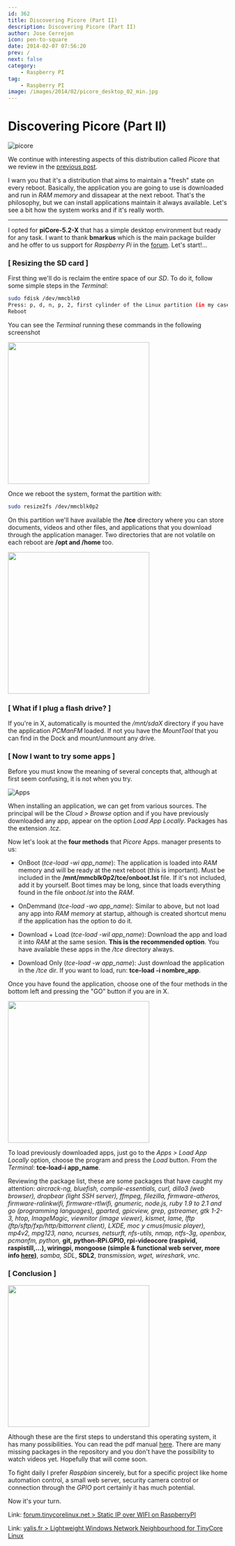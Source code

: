 ```yaml
---
id: 362
title: Discovering Picore (Part II)
description: Discovering Picore (Part II)
author: Jose Cerrejon
icon: pen-to-square
date: 2014-02-07 07:56:20
prev: /
next: false
category:
    - Raspberry PI
tag:
    - Raspberry PI
image: /images/2014/02/picore_desktop_02_min.jpg
---
```


# Discovering Picore (Part II)

![picore](/images/2014/02/picore_desktop_02_min.jpg)

We continue with interesting aspects of this distribution called _Picore_ that we review in the [previous post](/post.php?id=361).

I warn you that it's a distribution that aims to maintain a "fresh" state on every reboot. Basically, the application you are going to use is downloaded and run in _RAM memory_ and dissapear at the next reboot. That's the philosophy, but we can install applications maintain it always available. Let's see a bit how the system works and if it's really worth.

---

I opted for **piCore-5.2-X** that has a simple desktop environment but ready for any task. I want to thank **bmarkus** which is the main package builder and he offer to us support for _Raspberry Pi_ in the [forum](https://forum.tinycorelinux.net/index.php/board,57.0.html). Let's start!...

### [ Resizing the SD card ]

First thing we'll do is reclaim the entire space of our _SD_. To do it, follow some simple steps in the _Terminal_:

```bash
sudo fdisk /dev/mmcblk0
Press: p, d, n, p, 2, first cylinder of the Linux partition (in my case, 673), w
Reboot
```

You can see the _Terminal_ running these commands in the following screenshot

<a title="Resizing the SD card with fdisk" rel="lightbox" href="/images/2014/02/picore_fdisk.jpg">
<img width="324" src="/images/2014/02/picore_fdisk_min.jpg">
</a>

Once we reboot the system, format the partition with:

```bash
sudo resize2fs /dev/mmcblk0p2
```

On this partition we'll have available the **/tce** directory where you can store documents, videos and other files, and applications that you download through the application manager. Two directories that are not volatile on each reboot are **/opt and /home** too.

<a title="/dev/mmcblk0p2 now has 1.7 GB free" rel="lightbox" href="/images/2014/02/picore_diskavailable.jpg">
<img width="324" src="/images/2014/02/picore_diskavailable_min.jpg">
</a>

### [ What if I plug a flash drive? ]

If you're in X, automatically is mounted the _/mnt/sdaX_ directory if you have the application _PCManFM_ loaded. If not you have the _MountTool_ that you can find in the Dock and mount/unmount any drive.

### [ Now I want to try some apps ]

Before you must know the meaning of several concepts that, although at first seem confusing, it is not when you try.

![Apps](/images/2014/02/picore_Apps.jpg)

When installing an application, we can get from various sources. The principal will be the _Cloud > Browse_ option and if you have previously downloaded any app, appear on the option _Load App Locally_. Packages has the extension _.tcz_.

Now let's look at the **four methods** that _Picore_ Apps. manager presents to us:

-   OnBoot (_tce-load -wi app_name_): The application is loaded into _RAM_ memory and will be ready at the next reboot (this is important). Must be included in the **/mnt/mmcblk0p2/tce/onboot.lst** file. If it's not included, add it by yourself. Boot times may be long, since that loads everything found in the file _onboot.lst_ into the _RAM_.

-   OnDemmand (_tce-load -wo app_name_): Similar to above, but not load any app into _RAM memory_ at startup, although is created shortcut menu if the application has the option to do it.

-   Download + Load (_tce-load -wil app_name_): Download the app and load it into _RAM_ at the same sesion. **This is the recommended option**. You have available these apps in the _/tce_ directory always.

-   Download Only (_tce-load -w app_name_): Just download the application in the _/tce_ dir. If you want to load, run: **tce-load -i nombre_app**.

Once you have found the application, choose one of the four methods in the bottom left and pressing the "GO" button if you are in X.

<a title="Apps, mc, top & dillo3" rel="lightbox" href="/images/2014/02/picore_desktop_01.jpg">
<img width="324" src="/images/2014/02/picore_desktop_01_min.jpg">
</a>

To load previously downloaded apps, just go to the _Apps > Load App Locally_ option, choose the program and press the _Load_ button. From the _Terminal_: **tce-load-i app_name**.

Reviewing the package list, these are some packages that have caught my attention: _aircrack-ng, bluefish, compile-essentials, curl, dillo3 (web browser), dropbear (light SSH server), ffmpeg, filezilla, firmware-atheros, firmware-ralinkwifi, firmware-rtlwifi, gnumeric, node.js, ruby 1.9 to 2.1 and go (programming languages), gparted, gpicview, grep, gstreamer, gtk 1-2-3, htop, ImageMagic, viewnitor (image viewer), kismet, lame, lftp (ftp/sftp/fxp/http/bittorrent client), LXDE, moc y cmus(music player), mp4v2, mpg123, nano, ncurses, netsurft, nfs-utils, nmap, ntfs-3g, openbox, pcmanfm, python,_ **git, python-RPi.GPIO, rpi-videocore (raspivid, raspistill,…), wiringpi, mongoose (simple & functional web server, more info [here](https://code.google.com/p/mongoose/))**, _samba, SDL_, **SDL2**, _transmission, wget, wireshark, vnc._

### [ Conclusion ]

<a title="piCore running Apps, viewnitor & midnight commander" rel="lightbox" href="/images/2014/02/picore_desktop_02.jpg">
<img width="324" src="/images/2014/02/picore_desktop_02_min.jpg">
</a>

Although these are the first steps to understand this operating system, it has many possibilities. You can read the pdf manual [here](https://tinycorelinux.net/~curaga/corebook.pdf). There are many missing packages in the repository and you don't have the possibility to watch videos yet. Hopefully that will come soon.

To fight daily I prefer _Raspbian_ sincerely, but for a specific project like home automation control, a small web server, security camera control or connection through the _GPIO_ port certainly it has much potential.

Now it's your turn.

Link: [forum.tinycorelinux.net > Static IP over WIFI on RaspberryPI](https://forum.tinycorelinux.net/index.php/topic,16158.msg95805.html#msg95805)

Link: [yalis.fr > Lightweight Windows Network Neighbourhood for TinyCore Linux](https://yalis.fr/cms/index.php/post/2013/05/31/Lightweight-Windows-Network-Neighbourhood-for-TinyCore-Linux)
